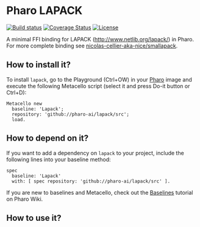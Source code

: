 # Pharo LAPACK

[![Build status](https://github.com/pharo-ai/lapack/workflows/CI/badge.svg)](https://github.com/pharo-ai/lapack/actions/workflows/test.yml)
[![Coverage Status](https://coveralls.io/repos/github/pharo-ai/lapack/badge.svg?branch=master)](https://coveralls.io/github/pharo-ai/lapack?branch=master)
[![License](https://img.shields.io/badge/license-MIT-blue.svg)](https://raw.githubusercontent.com/pharo-ai/lapack/master/LICENSE)

A minimal FFI binding for LAPACK (http://www.netlib.org/lapack/) in Pharo. For more complete binding see [nicolas-cellier-aka-nice/smallapack](https://github.com/nicolas-cellier-aka-nice/smallapack).

## How to install it?

To install `lapack`, go to the Playground (Ctrl+OW) in your [Pharo](https://pharo.org/) image and execute the following Metacello script (select it and press Do-it button or Ctrl+D):

```Smalltalk
Metacello new
  baseline: 'Lapack';
  repository: 'github://pharo-ai/lapack/src';
  load.
```

## How to depend on it?

If you want to add a dependency on `lapack` to your project, include the following lines into your baseline method:

```Smalltalk
spec
  baseline: 'Lapack'
  with: [ spec repository: 'github://pharo-ai/lapack/src' ].
```

If you are new to baselines and Metacello, check out the [Baselines](https://github.com/pharo-open-documentation/pharo-wiki/blob/master/General/Baselines.md) tutorial on Pharo Wiki.

## How to use it?
